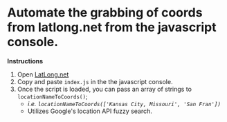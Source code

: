 # Automate the grabbing of coords from latlong.net from the javascript console.

**Instructions**

1. Open [LatLong.net](http://latlong.net)
2. Copy and paste `index.js` in the the javascript console.
3. Once the script is loaded, you can pass an array of strings to
   `locationNameToCoords()`;
   * _i.e. `locationNameToCoords(['Kansas City, Missouri', 'San Fran'])`_
   * Utilizes Google's location API fuzzy search.
